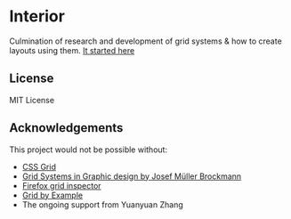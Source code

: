 # Interior

Culmination of research and development of grid systems &amp; how to create layouts using them.
[It started here](https://codepen.io/morganfeeney/post/dont-build-bootstrap-style-grid-systems-with-flexbox)

## License

MIT License

## Acknowledgements

This project would not be possible without:
* [CSS Grid](https://www.w3.org/TR/css-grid-1/)
* [Grid Systems in Graphic design by Josef Müller Brockmann](https://en.wikipedia.org/wiki/Josef_M%C3%BCller-Brockmann)
* [Firefox grid inspector](https://developer.mozilla.org/en-US/docs/Tools/Page_Inspector/How_to/Examine_grid_layouts)
* [Grid by Example](http://gridbyexample.com)
* The ongoing support from Yuanyuan Zhang
